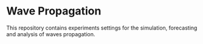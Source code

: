 # Wave Propagation
This repository contains experiments settings for the simulation, forecasting and analysis of waves propagation.
